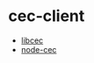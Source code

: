 cec-client
==========

* [libcec](https://github.com/Pulse-Eight/libcec)
* [node-cec](https://github.com/patlux/node-cec)
